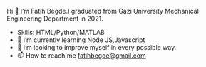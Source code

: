 Hi 👋 I’m Fatih Begde.I graduated from Gazi University Mechanical Engineering Department in 2021.

- Skills: HTML/Python/MATLAB
- 🌱 I’m currently learning Node JS,Javascript
- 💞️ I’m looking to improve myself in every possible way.
- 📫 How to reach me fatihbegde@gmail.com
